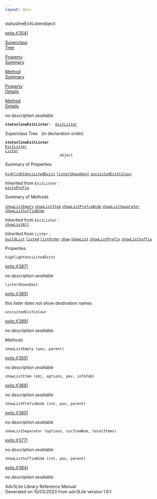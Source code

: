 ```yaml
---
layout: docs
---
```

<span class="title">statuslineExitLister</span><span class="type">object</span>

[exits.t](../file/exits.t.html)\[[354](../source/exits.t.html#354)\]

[Superclass  
Tree](#_SuperClassTree_)

[Property  
Summary](#_PropSummary_)

[Method  
Summary](#_MethodSummary_)

[Property  
Details](#_Properties_)

[Method  
Details](#_Methods_)



*no description available*

**`statuslineExitLister`**` :   `[`ExitLister`](../object/ExitLister1.html)



<span id="_SuperClassTree_"></span>



<span class="hdln">Superclass Tree</span>   (in declaration order)



**`statuslineExitLister`**  
[`ExitLister`](../object/ExitLister1.html)  
[`Lister`](../object/Lister.html)  
`                         object`  
<span id="_PropSummary_"></span>



<span class="hdln">Summary of Properties</span>  



[`highlightUnvisitedExits`](#highlightUnvisitedExits) [`listerShowsDest`](#listerShowsDest) [`unvisitedExitColour`](#unvisitedExitColour)

Inherited from `ExitLister` :  
[`exitsPrefix`](../object/ExitLister1.html#exitsPrefix)



<span id="_MethodSummary_"></span>



<span class="hdln">Summary of Methods</span>  



[`showListEmpty`](#showListEmpty) [`showListItem`](#showListItem) [`showListPrefixWide`](#showListPrefixWide) [`showListSeparator`](#showListSeparator) [`showListSuffixWide`](#showListSuffixWide)

Inherited from `ExitLister` :  
[`showListAll`](../object/ExitLister1.html#showListAll)

Inherited from `Lister` :  
[`buildList`](../object/Lister.html#buildList) [`listed`](../object/Lister.html#listed) [`listOrder`](../object/Lister.html#listOrder) [`show`](../object/Lister.html#show) [`showList`](../object/Lister.html#showList) [`showListPrefix`](../object/Lister.html#showListPrefix) [`showListSuffix`](../object/Lister.html#showListSuffix)

<span id="_Properties_"></span>



<span class="hdln">Properties</span>  



<span id="highlightUnvisitedExits"></span>

`highlightUnvisitedExits`

[exits.t](../file/exits.t.html)\[[387](../source/exits.t.html#387)\]



*no description available*



<span id="listerShowsDest"></span>

`listerShowsDest`

[exits.t](../file/exits.t.html)\[[385](../source/exits.t.html#385)\]



this lister does not show destination names



<span id="unvisitedExitColour"></span>

`unvisitedExitColour`

[exits.t](../file/exits.t.html)\[[389](../source/exits.t.html#389)\]



*no description available*



<span id="_Methods_"></span>



<span class="hdln">Methods</span>  



<span id="showListEmpty"></span>

`showListEmpty (pov, parent)`

[exits.t](../file/exits.t.html)\[[355](../source/exits.t.html#355)\]



*no description available*



<span id="showListItem"></span>

`showListItem (obj, options, pov, infoTab)`

[exits.t](../file/exits.t.html)\[[368](../source/exits.t.html#368)\]



*no description available*



<span id="showListPrefixWide"></span>

`showListPrefixWide (cnt, pov, parent)`

[exits.t](../file/exits.t.html)\[[360](../source/exits.t.html#360)\]



*no description available*



<span id="showListSeparator"></span>

`showListSeparator (options, curItemNum, totalItems)`

[exits.t](../file/exits.t.html)\[[377](../source/exits.t.html#377)\]



*no description available*



<span id="showListSuffixWide"></span>

`showListSuffixWide (cnt, pov, parent)`

[exits.t](../file/exits.t.html)\[[364](../source/exits.t.html#364)\]



*no description available*





Adv3Lite Library Reference Manual  
Generated on 15/03/2023 from adv3Lite version 1.6.1


